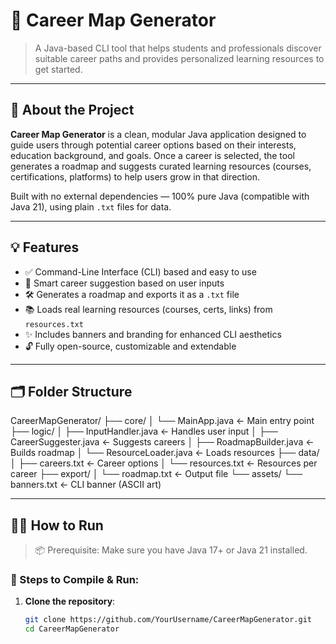 # 🚀 Career Map Generator

> A Java-based CLI tool that helps students and professionals discover suitable career paths and provides personalized learning resources to get started.

---

## 📌 About the Project

**Career Map Generator** is a clean, modular Java application designed to guide users through potential career options based on their interests, education background, and goals. Once a career is selected, the tool generates a roadmap and suggests curated learning resources (courses, certifications, platforms) to help users grow in that direction.

Built with no external dependencies — 100% pure Java (compatible with Java 21), using plain `.txt` files for data.

---

## 💡 Features

- ✅ Command-Line Interface (CLI) based and easy to use
- 🧠 Smart career suggestion based on user inputs
- 🛠️ Generates a roadmap and exports it as a `.txt` file
- 📚 Loads real learning resources (courses, certs, links) from `resources.txt`
- ✨ Includes banners and branding for enhanced CLI aesthetics
- 🔓 Fully open-source, customizable and extendable

---

## 🗂️ Folder Structure

CareerMapGenerator/
├── core/
│ └── MainApp.java ← Main entry point
├── logic/
│ ├── InputHandler.java ← Handles user input
│ ├── CareerSuggester.java ← Suggests careers
│ ├── RoadmapBuilder.java ← Builds roadmap
│ └── ResourceLoader.java ← Loads resources
├── data/
│ ├── careers.txt ← Career options
│ └── resources.txt ← Resources per career
├── export/
│ └── roadmap.txt ← Output file
└── assets/
└── banners.txt ← CLI banner (ASCII art)

---

## 🧑‍💻 How to Run

> 📦 Prerequisite: Make sure you have Java 17+ or Java 21 installed.

### 🔧 Steps to Compile & Run:

1. **Clone the repository**:
   ```bash
   git clone https://github.com/YourUsername/CareerMapGenerator.git
   cd CareerMapGenerator

